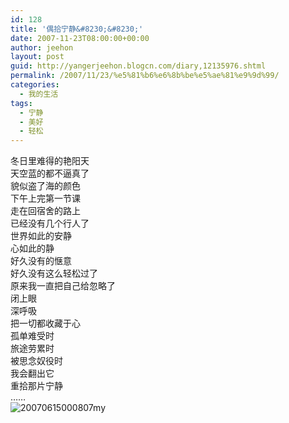 ```yaml
---
id: 128
title: '偶拾宁静&#8230;&#8230;'
date: 2007-11-23T08:00:00+00:00
author: jeehon
layout: post
guid: http://yangerjeehon.blogcn.com/diary,12135976.shtml
permalink: /2007/11/23/%e5%81%b6%e6%8b%be%e5%ae%81%e9%9d%99/
categories:
  - 我的生活
tags:
  - 宁静
  - 美好
  - 轻松
---
```

冬日里难得的艳阳天  
天空蓝的都不逼真了  
貌似盗了海的颜色  
下午上完第一节课  
走在回宿舍的路上  
已经没有几个行人了  
世界如此的安静  
心如此的静  
好久没有的惬意  
好久没有这么轻松过了  
原来我一直把自己给忽略了  
闭上眼  
深呼吸  
把一切都收藏于心  
孤单难受时  
旅途劳累时  
被思念奴役时  
我会翻出它  
重拾那片宁静  
&#8230;&#8230;  
<img alt="20070615000807my" src="http://images.blogcn.com/2007/11/23/11/yangerjeehon,20071123112148676.gif" border="0" />